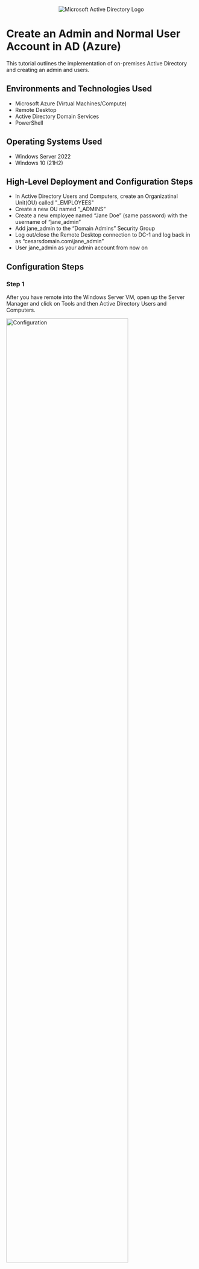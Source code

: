 <p align="center">
<img src="https://i.imgur.com/pU5A58S.png" alt="Microsoft Active Directory Logo"/>
</p>

<h1>Create an Admin and Normal User Account in AD (Azure)</h1>
This tutorial outlines the implementation of on-premises Active Directory and creating an admin and users.<br />

<h2>Environments and Technologies Used</h2>

- Microsoft Azure (Virtual Machines/Compute)
- Remote Desktop
- Active Directory Domain Services
- PowerShell

<h2>Operating Systems Used </h2>

- Windows Server 2022
- Windows 10 (21H2)

<h2>High-Level Deployment and Configuration Steps</h2>

- In Active Directory Users and Computers, create an Organizatinal Unit(OU) called "_EMPLOYEES"
- Create a new OU named “_ADMINS”
- Create a new employee named “Jane Doe” (same password) with the username of “jane_admin”
- Add jane_admin to the “Domain Admins” Security Group
- Log out/close the Remote Desktop connection to DC-1 and log back in as “cesarsdomain.com\jane_admin”
- User jane_admin as your admin account from now on


<h2>Configuration Steps</h2>

<p>
<h3>Step 1</h3>
After you have remote into the Windows Server VM, open up the Server Manager and click on Tools and then Active Directory Users and Computers.
</p>
<p>
<img src="https://i.imgur.com/7kxCz7J.png" height="80%" width="80%" alt="Configuration"/>
</p>

<p>
<h3>Step 2</h3>
Next we will create Organazation Units. In plain speak, they are similar to Folders. There are much more use cases for this but this is just an example. We are going to create two OU. One named "_EMPLOYEES" and the other named "_ADMINS". We can do this by right clicking on the domain name you created > New > Organizational Unit. 
</p>
<p>
<img src="https://i.imgur.com/5eFl4gN.png" height="80%" width="80%" />

